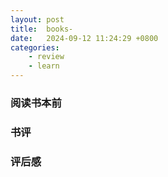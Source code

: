```yaml
---
layout: post
title:  books-
date:   2024-09-12 11:24:29 +0800
categories: 
    - review 
    - learn
---
```


### 阅读书本前

### 书评

### 评后感